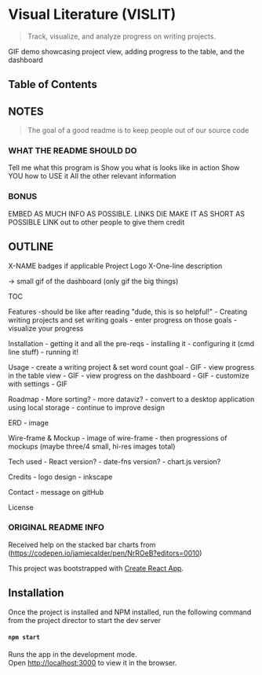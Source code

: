 # Visual Literature (VISLIT)
>Track, visualize, and analyze progress on writing projects. 

GIF demo showcasing project view, adding progress to the table, and the dashboard

## Table of Contents



## NOTES
>The goal of a good readme is to keep people out of our source code

### WHAT THE README SHOULD DO
Tell me what this program is
Show you what is looks like in action
Show YOU how to USE it
All the other relevant information

### BONUS
EMBED AS MUCH INFO AS POSSIBLE. LINKS DIE
MAKE IT AS SHORT AS POSSIBLE
LINK out to other people to give them credit

## OUTLINE
X-NAME
badges if applicable
    Project Logo
X-One-line description

-> small gif of the dashboard (only gif the big things)

TOC

Features
    -should be like after reading "dude, this is so helpful!"
    - Creating writing projects and set writing goals
    - enter progress on those goals
    - visualize your progress

Installation
    - getting it and all the pre-reqs
    - installing it
    - configuring it (cmd line stuff)
    - running it!

Usage
    - create a writing project & set word count goal - GIF
    - view progress in the table view - GIF
    - view progress on the dashboard - GIF
    - customize with settings - GIF

Roadmap
    - More sorting?
    - more dataviz?
    - convert to a desktop application using local storage
    - continue to improve design

ERD
    - image

Wire-frame & Mockup
    - image of wire-frame
    - then progressions of mockups
    (maybe three/4 small, hi-res images total)

Tech used
    - React version?
    - date-fns version?
    - chart.js version?

Credits
    - logo design
    - inkscape


Contact
    - message on gitHub

License

### ORIGINAL README INFO
Received help on the stacked bar charts from (https://codepen.io/jamiecalder/pen/NrROeB?editors=0010)

This project was bootstrapped with [Create React App](https://github.com/facebook/create-react-app).

## Installation
Once the project is installed and NPM installed, run the following command from the project director to start the dev server

#### `npm start`
Runs the app in the development mode.<br />
Open [http://localhost:3000](http://localhost:3000) to view it in the browser.
